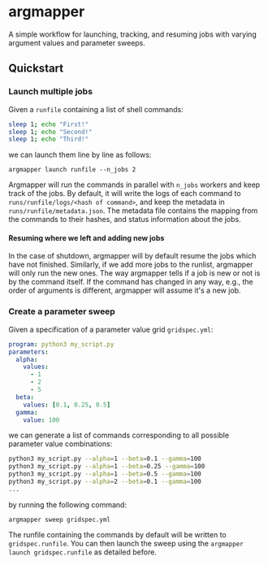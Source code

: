 # argmapper

A simple workflow for launching, tracking, and resuming jobs with varying argument values and parameter sweeps.

## Quickstart

### Launch multiple jobs
Given a `runfile` containing a list of shell commands:

```bash
sleep 1; echo "First!"
sleep 1; echo "Second!"
sleep 1; echo "Third!"
```

we can launch them line by line as follows:

```shell
argmapper launch runfile --n_jobs 2
```

Argmapper will run the commands in parallel with `n_jobs` workers and keep track of the jobs.
By default, it will write the logs of each command to `runs/runfile/logs/<hash of command>`, and keep the
metadata in `runs/runfile/metadata.json`. The metadata file contains the mapping from the commands
to their hashes, and status information about the jobs.

#### Resuming where we left and adding new jobs
In the case of shutdown, argmapper will by default resume the jobs which have not finished.
Similarly, if we add more jobs to the runlist, argmapper will only run the new ones. The way
argmapper tells if a job is new or not is by the command itself. If the command has changed in any
way, e.g., the order of arguments is different, argmapper will assume it's a new job.


### Create a parameter sweep
Given a specification of a parameter value grid `gridspec.yml`:

```yaml
program: python3 my_script.py
parameters:
  alpha:
    values:
      - 1
      - 2
      - 5
  beta:
    values: [0.1, 0.25, 0.5]
  gamma:
    value: 100
```

we can generate a list of commands corresponding to all possible parameter value combinations:
```bash
python3 my_script.py --alpha=1 --beta=0.1 --gamma=100
python3 my_script.py --alpha=1 --beta=0.25 --gamma=100
python3 my_script.py --alpha=1 --beta=0.5 --gamma=100
python3 my_script.py --alpha=2 --beta=0.1 --gamma=100
...
```

by running the following command:

```shell
argmapper sweep gridspec.yml
```

The runfile containing the commands by default will be written to `gridspec.runfile`. You can then
launch the sweep using the `argmapper launch gridspec.runfile` as detailed before.
